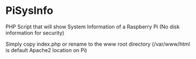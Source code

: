 # PiSysInfo
PHP Script that will show System Information of a Raspberry Pi (No disk information for security)


Simply copy index.php or rename to the www root directory
(/var/www/html is default Apache2 location on Pi)
